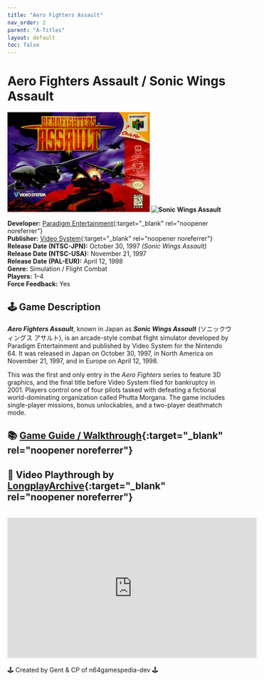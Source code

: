 ```yaml
---
title: "Aero Fighters Assault"
nav_order: 2
parent: "A-Titles"
layout: default
toc: false
---
```


# Aero Fighters Assault / Sonic Wings Assault
<b>
<img src="https://raw.githubusercontent.com/N64Gamespedia/gdx/refs/heads/main/media/usa/AeroFighters-Assault-(USA).png" alt="Aero Fighters Assault" style="object-fit:cover;width:320px;height:224px"/>
<img src="https://images.launchbox-app.com/2da58ddb-1b50-4121-a286-206b4349537d.png" alt="Sonic Wings Assault" style="object-fit:cover;width:320px;height:224px"/>
</b>

**Developer:** [Paradigm Entertainment](https://en.wikipedia.org/wiki/Paradigm_Entertainment){:target="_blank" rel="noopener noreferrer"}  
**Publisher:** [Video System](https://en.wikipedia.org/wiki/Video_System){:target="_blank" rel="noopener noreferrer"}  
**Release Date (NTSC-JPN):** October 30, 1997 *(Sonic Wings Assault)*  
**Release Date (NTSC-USA):** November 21, 1997  
**Release Date (PAL-EUR):** April 12, 1998  
**Genre:** Simulation / Flight Combat  
**Players:** 1–4  
**Force Feedback:** Yes

## 🕹️ Game Description
<em><strong>Aero Fighters Assault</strong></em>, known in Japan as <em><strong>Sonic Wings Assault</strong></em> (ソニックウィングス アサルト), is an arcade-style combat flight simulator developed by Paradigm Entertainment and published by Video System for the Nintendo 64. It was released in Japan on October 30, 1997, in North America on November 21, 1997, and in Europe on April 12, 1998.

This was the first and only entry in the <em>Aero Fighters</em> series to feature 3D graphics, and the final title before Video System filed for bankruptcy in 2001. Players control one of four pilots tasked with defeating a fictional world-dominating organization called Phutta Morgana. The game includes single-player missions, bonus unlockables, and a two-player deathmatch mode.

## 📚 [Game Guide / Walkthrough](https://gamefaqs.gamespot.com/n64/196549-aero-fighters-assault/faqs/19638){:target="_blank" rel="noopener noreferrer"}

## 🎥 Video Playthrough by [LongplayArchive](https://www.youtube.com/channel/UCM8XzXipyTsylZ_WsGKmdKQ){:target="_blank" rel="noopener noreferrer"}  
<br />
<iframe width="560" height="315" src="https://www.youtube.com/embed/f_aRdqSKhF4" title="Aero Fighters Assault – Full Playthrough by LongplayArchive" frameborder="0" allowfullscreen></iframe>

🕹️ Created by Gent & CP of n64gamespedia-dev 🕹️

<!-- Vault Format: n64gamespedia-dev -->
<!-- Protocol Source: _vault-specs/format-protocol.md -->
